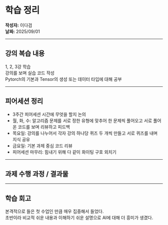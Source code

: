 # 학습 정리

**작성자:** 이다검  
**날짜:** 2025/09/01

---

## 강의 복습 내용
1, 2, 3강 학습  
강의를 보며 실습 코드 작성  
Pytorch의 기본과 Tensor의 생성 또는 데이터 타입에 대해 공부  

---

## 피어세션 정리
- 3주간 피어세션 시간에 무엇을 할지 논의  
- 월, 화, 수: 알고리즘 문제를 서로 정한 유형에 맞추어 한 문제씩 풀어오고 서로 풀어온 코드를 보며 리뷰하고 피드백
- 목요일: 강의를 나누어서 각자 강의 하나당 퀴즈 두 개씩 만들고 서로 퀴즈를 내며 지식 공유
- 금요일: 기본 과제 중심 코드 리뷰
- 피어세션 마무리: 힘내기 위해 다 같이 화이팅 구호 외치기  

---

## 과제 수행 과정 / 결과물

---

## 학습 회고
본격적으로 들은 첫 수업인 만큼 매우 집중해서 들었다.  
초반이라 비교적 쉬운 내용과 이해하기 쉬운 설명으로 AI에 대해 더 흥미가 생겼다.
